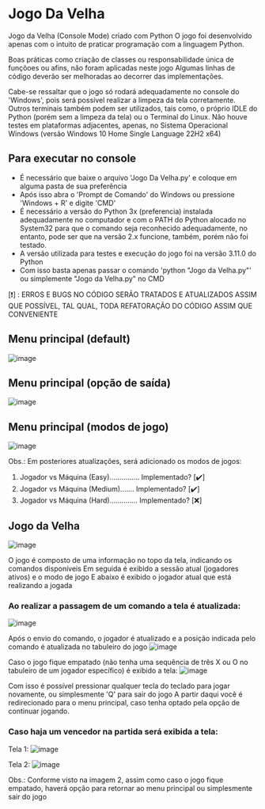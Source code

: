 # Jogo Da Velha
Jogo da Velha (Console Mode) criado com Python
O jogo foi desenvolvido apenas com o intuito de praticar programação com a linguagem Python.

Boas práticas como criação de classes ou responsabilidade única de funçõoes ou afins, não foram aplicadas neste jogo
Algumas linhas de código deverão ser melhoradas ao decorrer das implementações.

Cabe-se ressaltar que o jogo só rodará adequadamente no console do 'Windows', pois será possível realizar a limpeza da tela corretamente.
Outros terminais também podem ser utilizados, tais como, o próprio IDLE do Python (porém sem a limpeza da tela) ou o Terminal do Linux.
Não houve testes em plataformas adjacentes, apenas, no Sistema Operacional Windows (versão Windows 10 Home Single Language 22H2 x64)

## Para executar no console
- É necessário que baixe o arquivo 'Jogo Da Velha.py' e coloque em alguma pasta de sua preferência
- Após isso abra o 'Prompt de Comando' do Windows ou pressione 'Windows + R' e digite 'CMD'
- É necessário a versão do Python 3x (preferencia) instalada adequadamente no computador e com o PATH do Python alocado no System32 para que o comando seja reconhecido adequadamente, no entanto, pode ser que na versão 2.x funcione, também, porém não foi testado.
- A versão utilizada para testes e execução do jogo foi na versão 3.11.0 do Python
- Com isso basta apenas passar o comando 'python "Jogo da Velha.py"' ou simplemente "Jogo da Velha.py" no CMD

[:exclamation:] : ERROS E BUGS NO CÓDIGO SERÃO TRATADOS E ATUALIZADOS ASSIM QUE POSSÍVEL, TAL QUAL, TODA REFATORAÇÃO DO CÓDIGO ASSIM QUE CONVENIENTE

## Menu principal (default)
![image](https://github.com/ImR0D/JogoDaVelha/assets/97006482/f55047c9-cdb5-45ce-bc6e-d4e2e874925c)

## Menu principal (opção de saída)
![image](https://github.com/ImR0D/JogoDaVelha/assets/97006482/3368f972-b53f-4c6d-a451-5cc08f55532b)

## Menu principal (modos de jogo)
![image](https://github.com/ImR0D/JogoDaVelha/assets/97006482/85b60e68-3d61-4062-9677-ea727896dab2)

Obs.: Em posteriores atualizações, será adicionado os modos de jogos: 
1. Jogador vs Máquina (Easy)............... Implementado? [:heavy_check_mark:]
2. Jogador vs Máquina (Medium)....... Implementado? [:heavy_check_mark:]
3. Jogador vs Máquina (Hard).............. Implementado? [:x:]

## Jogo da Velha
![image](https://github.com/ImR0D/JogoDaVelha/assets/97006482/96b9aeba-0b3b-4534-98f9-aa79dc1aee75)

O jogo é composto de uma informação no topo da tela, indicando os comandos disponíveis
Em seguida é exibido a sessão atual (jogadores ativos) e o modo de jogo
E abaixo é exibido o jogador atual que está realizando a jogada

### Ao realizar a passagem de um comando a tela é atualizada:
![image](https://github.com/ImR0D/JogoDaVelha/assets/97006482/d5da58a1-25b7-475d-8cf1-9ac2d46a894a)

Após o envio do comando, o jogador é atualizado e a posição indicada pelo comando é atualizada no tabuleiro do jogo
![image](https://github.com/ImR0D/JogoDaVelha/assets/97006482/6c99f84c-60cf-43d6-bfe6-53a2a06cfd4c)

Caso o jogo fique empatado (não tenha uma sequência de três X ou O no tabuleiro de um jogador específico) é exibido a tela:
![image](https://github.com/ImR0D/JogoDaVelha/assets/97006482/6d7c0443-a9c6-44d5-accb-bc5da83ecd04)

Com isso é possível pressionar qualquer tecla do teclado para jogar novamente, ou simplesmente 'Q' para sair do jogo
A partir daqui você é redirecionado para o menu principal, caso tenha optado pela opção de continuar jogando.

### Caso haja um vencedor na partida será exibida a tela:

Tela 1:
![image](https://github.com/ImR0D/JogoDaVelha/assets/97006482/e2d0ed37-4689-42c4-bdbe-84327f5085df)

Tela 2:
![image](https://github.com/ImR0D/JogoDaVelha/assets/97006482/a08e4ec6-8d6b-4299-bcd6-9a5e1abaf07c)

Obs.: Conforme visto na imagem 2, assim como caso o jogo fique empatado, haverá opção para retornar ao menu principal ou simplesmente sair do jogo
